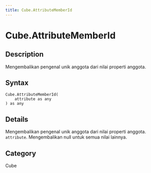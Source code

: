 ```yaml
---
title: Cube.AttributeMemberId
---
```


# Cube.AttributeMemberId


## Description

Mengembalikan pengenal unik anggota dari nilai properti anggota.


## Syntax

```powerquery
Cube.AttributeMemberId(
    attribute as any
) as any
```


## Details

Mengembalikan pengenal unik anggota dari nilai properti anggota. <code>attribute</code>. Mengembalikan null untuk semua nilai lainnya.



## Category
Cube
